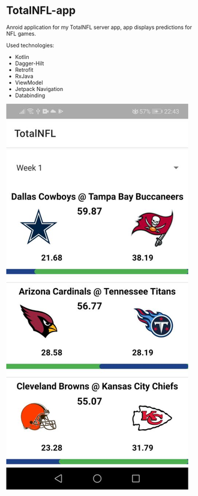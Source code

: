 # TotalNFL-app

Anroid application for my TotalNFL server app, app displays predictions for NFL games.

Used technologies:
- Kotlin
- Dagger-Hilt
- Retrofit
- RxJava
- ViewModel
- Jetpack Navigation
- Databinding



![alt tag](https://github.com/borzas89/TotalNFL-app/blob/main/screenshots/totalnfl-list-small.jpg)
